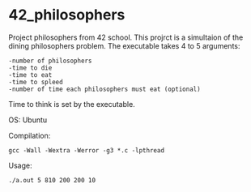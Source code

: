 # 42_philosophers
Project philosophers from 42 school.
This projrct is a simultaion of the dining philosophers problem.
The executable takes 4 to 5 arguments:

	-number of philosophers
	-time to die
	-time to eat
	-time to spleed
	-number of time each philosophers must eat (optional)
Time to think is set by the executable.

OS: Ubuntu

Compilation:

	gcc -Wall -Wextra -Werror -g3 *.c -lpthread
Usage:

    ./a.out 5 810 200 200 10
	
